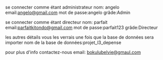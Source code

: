 se connecter comme étant administrateur
nom:	angelo
email:angelo@gmail.com
mot de passe:angelo
grâde:Admin

se connecter comme étant directeur
nom:	parfait
email:parfaitkitondo@gmail.com
mot de passe:parfait123
grâde:Directeur

les autres détails vous les verrais une fois que la base de données sera importer
nom de la base de données:projet_l3_depense

pour plus d'info contactez-nous 
email: bokulubelvie@gmaul.com
